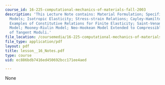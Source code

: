 ```yaml
---
course_id: 16-225-computational-mechanics-of-materials-fall-2003
description: 'This Lecture Note contains: Material Formulation; Specific Material
  Models; Isotropic Elasticity; Stress-strain Relations; Cayley-Hamilton Theorem;
  Examples of Constitutive Relations for Finite Elasticity; Saint-Venant / Kirchhoff
  Model; Mooney-Riulin Model; Neo-Hookean Model Extended to Compressible Range; Computation
  of Tangent Moduli.'
file_location: /coursemedia/16-225-computational-mechanics-of-materials-fall-2003/ec886bdb7416ed450692bcc171ee4aed_lesson__16_Notes.pdf
file_type: application/pdf
layout: pdf
title: lesson__16_Notes.pdf
type: course
uid: ec886bdb7416ed450692bcc171ee4aed

---
```

None